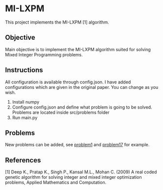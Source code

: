 # MI-LXPM

This project implements the MI-LXPM [1] algorithm.

## Objective

Main objective is to implement the MI-LXPM algorithm suited for solving Mixed Integer Programming problems.

## Instructions

All configuration is available through config.json. I have added configurations which are given in the original paper. You can change as you wish.

1. Install numpy
2. Configure config.json and define what problem is going to be solved. Problems are located inside src/problems folder
3. Run main.py

## Problems

New problems can be added, see [problem1](src/problems/problem1.py) and [problem17](src/problems/problem17.py) for example.

## References
[1] Deep K., Pratap K., Singh P., Kansal M.L., Mohan C. (2009) A real coded genetic algorithm for solving integer and mixed integer
optimization problems, Applied Mathematics and Computation.
